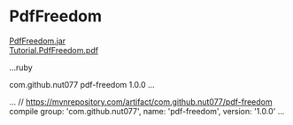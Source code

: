 # PdfFreedom
[PdfFreedom.jar](https://github.com/nut077/ExcelFreedom/files/1987500/PdfFreedom.zip)
<br>
[Tutorial.PdfFreedom.pdf](https://github.com/nut077/ExcelFreedom/files/1987501/Tutorial.PdfFreedom.pdf)

...ruby
<!-- https://mvnrepository.com/artifact/com.github.nut077/pdf-freedom -->
<dependency>
    <groupId>com.github.nut077</groupId>
    <artifactId>pdf-freedom</artifactId>
    <version>1.0.0</version>
</dependency>
...

...
// https://mvnrepository.com/artifact/com.github.nut077/pdf-freedom
compile group: 'com.github.nut077', name: 'pdf-freedom', version: '1.0.0'
...
